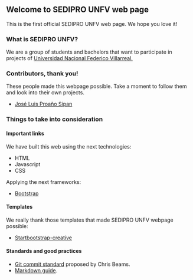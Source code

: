 ## Welcome to SEDIPRO UNFV web page

This is the first official SEDIPRO UNFV web page. We hope you love it!

### What is SEDIPRO UNFV?

We are a group of students and bachelors that want to participate in projects of [Universidad Nacional Federico Villarreal.](http://web2.unfv.edu.pe/sitio/)

### Contributors, thank you!

These people made this webpage possible. Take a moment to follow them and look into their own projects.

 - [José Luis Proaño Sipan](https://github.com/JoseLuis1197)

### Things to take into consideration

#### Important links


We have built this web using the next technologies:

 - HTML
 - Javascript
 - CSS

Applying the next frameworks:

 - [Bootstrap](https://getbootstrap.com/)

#### Templates

We really thank those templates that made SEDIPRO UNFV webpage possible:

 - [Startbootstrap-creative](https://github.com/BlackrockDigital/startbootstrap-creative)

#### Standards and good practices

 - [Git commit standard](https://chris.beams.io/posts/git-commit/) proposed by Chris Beams.
 - [Markdown guide](https://www.markdownguide.org/).